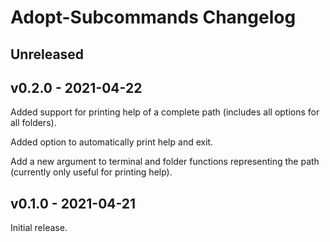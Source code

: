 # Adopt-Subcommands Changelog

## Unreleased

## v0.2.0 - 2021-04-22

Added support for printing help of a complete path (includes all options for
all folders).

Added option to automatically print help and exit.

Add a new argument to terminal and folder functions representing the path
(currently only useful for printing help).

## v0.1.0 - 2021-04-21

Initial release.
